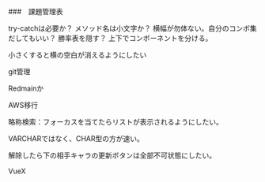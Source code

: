###　課題管理表

try-catchは必要か？
メソッド名は小文字か？
横幅が勿体ない。自分のコンボ集だしてもいい？
勝率表を隠す？
上下でコンポーネントを分ける。

小さくすると横の空白が消えるようにしたい

git管理

Redmainか

AWS移行

略称検索：フォーカスを当てたらリストが表示されるようにしたい。

VARCHARではなく、CHAR型の方が速い。

解除したら下の相手キャラの更新ボタンは全部不可状態にしたい。


VueX